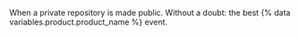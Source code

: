 When a private repository is made public. Without a doubt: the best {% data variables.product.product_name %} event.
